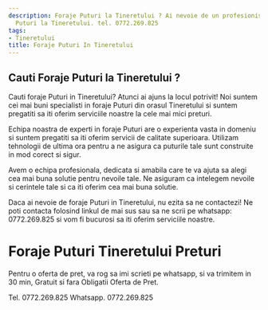 ```yaml
---
description: Foraje Puturi la Tineretului ? Ai nevoie de un profesionist in Foraje
  Puturi la Tineretului. tel. 0772.269.825
tags:
- Tineretului
title: Foraje Puturi In Tineretului
---
```



## Cauti Foraje Puturi la Tineretului ?


Cauti foraje Puturi in Tineretului? Atunci ai ajuns la locul potrivit! Noi suntem cei mai buni specialisti in foraje Puturi din orasul Tineretului si suntem pregatiti sa iti oferim serviciile noastre la cele mai mici preturi.

Echipa noastra de experti in foraje Puturi are o experienta vasta in domeniu si suntem pregatiti sa iti oferim servicii de calitate superioara. Utilizam tehnologii de ultima ora pentru a ne asigura ca puturile tale sunt construite in mod corect si sigur.

Avem o echipa profesionala, dedicata si amabila care te va ajuta sa alegi cea mai buna solutie pentru nevoile tale. Ne asiguram ca intelegem nevoile si cerintele tale si ca iti oferim cea mai buna solutie.

Daca ai nevoie de foraje Puturi in Tineretului, nu ezita sa ne contactezi! Ne poti contacta folosind linkul de mai sus sau sa ne scrii pe whatsapp: 0772.269.825 si vom fi bucurosi sa iti oferim serviciile noastre.

# Foraje Puturi Tineretului Preturi
Pentru o oferta de pret, va rog sa imi scrieti pe whatsapp, si va trimitem in 30 min, Gratuit si fara Obligatii Oferta de Pret.

Tel. 0772.269.825
Whatsapp. 0772.269.825